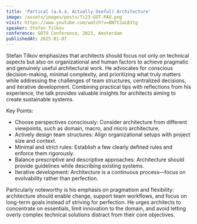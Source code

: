 ```yaml
---
title: 'Partical (a.k.a. Actually Useful) Architecture'
image: /assets/images/posts/Ti23-GOT-PAU.png
visit: https://www.youtube.com/watch?v=BNTt2aLB1tg
speaker: Stefan Tilkov
conference: GOTO Conference, 2023, Amsterdam
publishedAt: 2025-01-07
---
```


Stefan Tilkov emphasizes that architects should focus not only on technical aspects but also on organizational and human factors to achieve pragmatic and genuinely useful architectural work. He advocates for conscious decision-making, minimal complexity, and prioritizing what truly matters while addressing the challenges of team structures, centralized decisions, and iterative development. Combining practical tips with reflections from his experience, the talk provides valuable insights for architects aiming to create sustainable systems.

Key Points:

- Choose perspectives consciously: Consider architecture from different viewpoints, such as domain, macro, and micro architecture.
- Actively design team structures: Align organizational setups with project size and context.
- Minimal and strict rules: Establish a few clearly defined rules and enforce them rigorously.
- Balance prescriptive and descriptive approaches: Architecture should provide guidelines while describing existing systems.
- Iterative development: Architecture is a continuous process—focus on evolvability rather than perfection.

Particularly noteworthy is his emphasis on pragmatism and flexibility: architecture should enable change, support team workflows, and focus on long-term goals instead of striving for perfection. He urges architects to concentrate on essentials, limit innovation to the domain, and avoid letting overly complex technical solutions distract from their core objectives.
